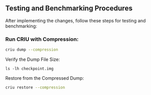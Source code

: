 ## Testing and Benchmarking Procedures

After implementing the changes, follow these steps for testing and benchmarking:

### Run CRIU with Compression:
```bash
criu dump --compression
```
Verify the Dump File Size:
```linux
ls -lh checkpoint.img
```
Restore from the Compressed Dump:
``` bash
criu restore --compression
```
